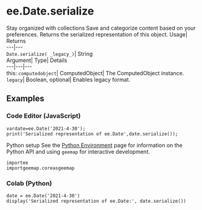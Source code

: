  
#  ee.Date.serialize 
Stay organized with collections  Save and categorize content based on your preferences. 
Returns the serialized representation of this object. Usage| Returns  
---|---  
`Date.serialize( _legacy_)`| String  
Argument| Type| Details  
---|---|---  
this: `computedobject`| ComputedObject| The ComputedObject instance.  
`legacy`| Boolean, optional| Enables legacy format.  
## Examples
### Code Editor (JavaScript)
```
vardate=ee.Date('2021-4-30');
print('Serialized representation of ee.Date',date.serialize());
```

Python setup
See the [ Python Environment](https://developers.google.com/earth-engine/guides/python_install) page for information on the Python API and using `geemap` for interactive development.
```
importee
importgeemap.coreasgeemap
```

### Colab (Python)
```
date = ee.Date('2021-4-30')
display('Serialized representation of ee.Date:', date.serialize())
```

